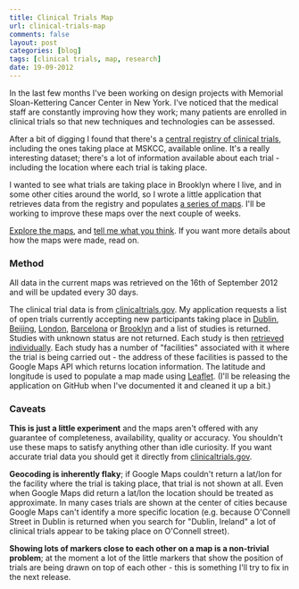 ```yaml
---
title: Clinical Trials Map
url: clinical-trials-map
comments: false
layout: post
categories: [blog]
tags: [clinical trials, map, research]
date: 19-09-2012
---
```

In the last few months I've been working on design projects with Memorial Sloan-Kettering Cancer Center in New York. I've noticed that the medical staff are constantly improving how they work; many patients are enrolled in clinical trials so that new techniques and technologies can be assessed.

After a bit of digging I found that there's a <a href="http://clinicaltrials.gov">central registry of clinical trials</a>, including the ones taking place at MSKCC, available online. It's a really interesting dataset; there's a lot of information available about each trial - including the location where each trial is taking place.

I wanted to see what trials are taking place in Brooklyn where I live, and in some other cities around the world, so I wrote a little application that retrieves data from the registry and populates <a href="http://trials.paulmay.org"> a series of maps</a>. I'll be working to improve these maps over the next couple of weeks.

<a href="http://trials.paulmay.org">Explore the maps</a>, and <a href="http://twitter.com/paulmmay">tell me what you think</a>. If you want more details about how the maps were made, read on. 

### Method
All data in the current maps was retrieved on the 16th of September 2012 and will be updated every 30 days.

The clinical trial data is from <a href="http://clinicaltrials.gov">clinicaltrials.gov</a>. My application requests a list of open trials currently accepting new participants taking place in <a href="http://clinicaltrials.gov/ct2/results?recr=Open&no_unk=Y&cntry1=EU%3AIE&locn=Dublin&displayxml=true">Dublin</a>, <a href="http://clinicaltrials.gov/ct2/results?recr=Open&no_unk=Y&cntry1=ES%3ACN&locn=beijing&displayxml=true">Beijing</a>, <a href="http://clinicaltrials.gov/ct2/results?recr=Open&no_unk=Y&cntry1=EU%3AGB&locn=London&displayxml=true">London</a>, <a href="http://clinicaltrials.gov/ct2/results?recr=Open&no_unk=Y&cntry1=EU%3AES&locn=Barcelona&displayxml=true">Barcelona</a> or  <a href="http://clinicaltrials.gov/ct2/results?recr=Open&no_unk=Y&cntry1=NA%3AUS&state1=NA%3AUS%3ANY&locn=Brooklyn&displayxml=true">Brooklyn</a> and a list of studies is returned. Studies with unknown status are not returned. Each study is then <a href="http://clinicaltrials.gov/ct2/show/NCT00463294?displayxml=true">retrieved individually</a>. Each study has a number of "facilities" associated with it where the trial is being carried out - the address of these facilities is passed to the Google Maps API which returns location information. The latitude and longitude is used to populate a map made using <a href="http://leaflet.cloudmade.com/">Leaflet</a>. (I'll be releasing the application on GitHub when I've documented it and cleaned it up a bit.)

<h3 id="caveats">Caveats</h3>
<strong>This is just a little experiment</strong> and the maps aren't offered with any guarantee of completeness, availability, quality or accuracy. You shouldn't use these maps to satisfy anything other than idle curiosity. If you want accurate trial data you should get it directly from <a href="http://clinicaltrials.gov">clinicaltrials.gov</a>.

<strong>Geocoding is inherently flaky</strong>; if Google Maps couldn't return a lat/lon for the facility where the trial is taking place, that trial is not shown at all. Even when Google Maps did return a lat/lon the location should be treated as approximate. In many cases trials are shown at the center of cities because Google Maps can't identify a more specific location (e.g. because  O'Connell Street in Dublin is returned when you search for "Dublin, Ireland" a lot of clinical trials appear to be taking place on O'Connell street). 

<strong>Showing lots of markers close to each other on a map is a non-trivial problem</strong>; at the moment a lot of the little markers that show the position of trials are being drawn on top of each other - this is something I'll try to fix in the next release.  
